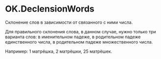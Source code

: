 OK.DeclensionWords
==============

Склонение слов в зависимости от связанного с ними числа.

Для правильного склонения слова, в данном случае, нужно только три варианта слов: в именительном падеже, в родительном падеже единственного числа, в родительном падеже множественного числа.

Например: 1 матрёшка, 2 матрёшки, 25 матрёшек.
